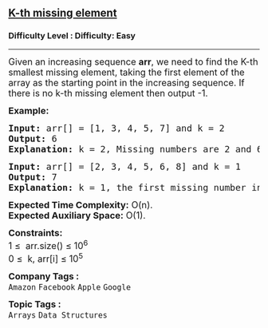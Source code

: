 <h2><a href="https://www.geeksforgeeks.org/problems/k-th-missing-element3635/1">K-th missing element</a></h2><h3>Difficulty Level : Difficulty: Easy</h3><hr><div class="problems_problem_content__Xm_eO"><p><span style="font-size: 18px;">Given an increasing sequence <strong>arr</strong>, we need to find the K-th smallest missing element, taking the first element of the array as the starting point in the increasing sequence. If there is no k-th missing element then output -1.</span></p>
<p><span style="font-size: 18px;"><strong>Example:</strong></span></p>
<pre><span style="font-size: 18px;"><strong>Input:</strong> arr[] = [1, 3, 4, 5, 7] and k = 2
<strong>Output:</strong> 6
<strong>Explanation: </strong>k = 2, Missing numbers are 2 and 6. So 2nd missing number is 6.
</span></pre>
<pre><span style="font-size: 18px;"><strong>Input:</strong> arr[] = [2, 3, 4, 5, 6, 8] and k = 1<strong>
Output:</strong> 7<br><strong>Explanation: </strong>k = 1, the first missing number in the array is 7.</span></pre>
<p><span style="font-size: 18px;"><strong>Expected Time Complexity:</strong> O(n).<br><strong>Expected Auxiliary Space:</strong>&nbsp;O(1).</span></p>
<p><span style="font-size: 18px;"><strong>Constraints:<br></strong></span><span style="font-size: 18px;">1 ≤&nbsp; arr.size() ≤ 10<sup>6</sup><br>0 ≤&nbsp; k, arr[i] ≤ 10<sup>5</sup></span></p></div><p><span style=font-size:18px><strong>Company Tags : </strong><br><code>Amazon</code>&nbsp;<code>Facebook</code>&nbsp;<code>Apple</code>&nbsp;<code>Google</code>&nbsp;<br><p><span style=font-size:18px><strong>Topic Tags : </strong><br><code>Arrays</code>&nbsp;<code>Data Structures</code>&nbsp;